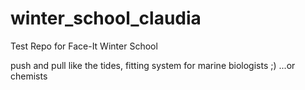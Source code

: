 # winter_school_claudia
Test Repo for Face-It Winter School

push and pull like the tides, fitting system for marine biologists ;) ...or chemists

